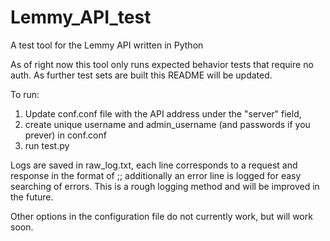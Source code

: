 # Lemmy_API_test
A test tool for the Lemmy API written in Python

As of right now this tool only runs expected behavior tests that require no auth. As further test sets are built this README will be updated.

To run:

1. Update conf.conf file with the API address under the "server" field,
2. create unique username and admin_username (and passwords if you prever) in conf.conf
3. run test.py

Logs are saved in raw_log.txt, each line corresponds to a request and response in the format of <timestamp>;<request>;<response> additionally an error line is logged for easy searching of errors. This is a rough logging method and will be improved in the future.

Other options in the configuration file do not currently work, but will work soon.

